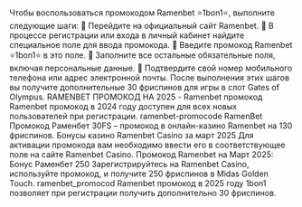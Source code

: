 Чтобы воспользоваться промокодом Ramenbet ⭐️1bon1⭐️, выполните следующие шаги:
🌟 Перейдите на официальный сайт Ramenbet.
🌟 В процессе регистрации или входа в личный кабинет найдите специальное поле для ввода промокода.
🌟 Введите промокод Ramenbet ⭐️1bon1⭐️ в это поле.
🌟 Заполните все остальные обязательные поля, включая персональные данные.
🌟 Подтвердите свой номер мобильного телефона или адрес электронной почты.
После выполнения этих шагов вы получите дополнительные 30 фриспинов для игры в слот Gates of Olympus.
RAMENBET ПРОМОКОД НА 2025 - Ramenbet промокод Ramenbet промокод в 2024 году доступен для всех новых пользователей при регистрации. ramenbet-promocode RamenBet Промокод Раменбет 30FS – промокод в онлайн-казино Ramenbet на 130 фриспинов. Бонусы казино Ramenbet Casino за март 2025 Для активации промокода вам необходимо ввести его в соответствующее поле на сайте Ramenbet Casino. Промокод Ramenbet на Март 2025: Бонус Раменбет 250 Зарегистрируйтесь на Ramenbet Casino, используйте промокод, и получите 250 фриспинов в Midas Golden Touch. ramenbet_promocod Ramenbet промокод в 2025 году 1bon1 позволяет при регистрации получить дополнительно 30 фриспинов.
